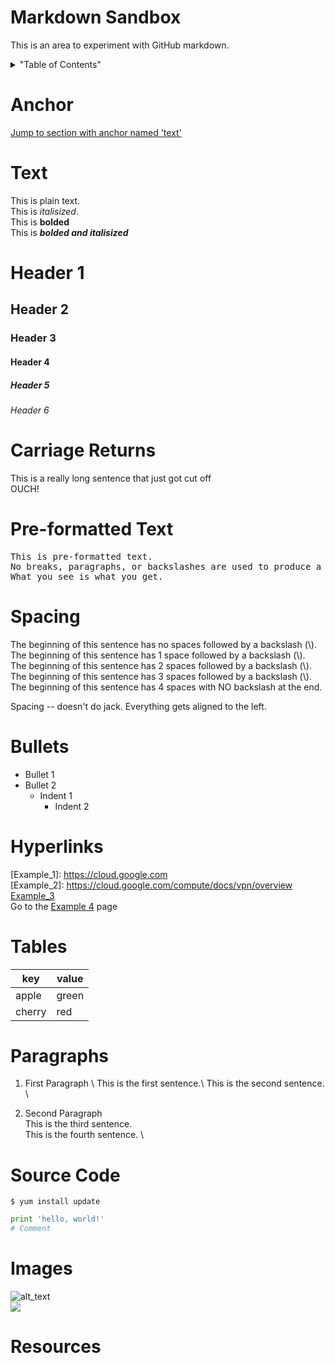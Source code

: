 # Markdown Sandbox
This is an area to experiment with GitHub markdown.
 
 
<details>
<summary>"Table of Contents"</summary>
Anchors<br>
Text<br>
Headers<br>
Carriage Returns<br>
Pre-formatted Text<br>
Spacing<br>
Bullets<br>
Tables<br>
Paragraphs<br>
Source Code<br>
Images<br>
Resources<br> 
</details>


# Anchor
[Jump to section with anchor named 'text'](#text)<br>


# <a name="text"></a>Text
This is plain text.\
This is *italisized*.\
This is **bolded**\
This is ***bolded and italisized***

#      Header 1
##     Header 2
###    Header 3
####   Header 4
#####  Header 5
###### Header 6

# <a name="carriage_returns"></a>Carriage Returns
This is a really long sentence that just got cut off\
OUCH!

# <a name="pre-formatted_text"></a>Pre-formatted Text
<pre>
This is pre-formatted text.
No breaks, paragraphs, or backslashes are used to produce a carriage return.
What you see is what you get.
</pre>

# <a name="spacing"></a>Spacing
The beginning of this sentence has no spaces followed by a backslash \(\\\).\
 The beginning of this sentence has 1 space followed by a backslash \(\\\).\
  The beginning of this sentence has 2 spaces followed by a backslash \(\\\).\
   The beginning of this sentence has 3 spaces followed by a backslash \(\\\).\
    The beginning of this sentence has 4 spaces with NO backslash at the end.

Spacing -- doesn't do jack. Everything gets aligned to the left.

# <a name="bullets"></a>Bullets
* Bullet 1
* Bullet 2
  * Indent 1
    * Indent 2

# <a name="hyperlinks"></a>Hyperlinks 
[Example_1]: https://cloud.google.com \
[Example_2]: https://cloud.google.com/compute/docs/vpn/overview \
[Example_3](https://cloud.google.com/sdk/gcloud/reference/compute/routers/update-bgp-peer) \
Go to the [Example 4](https://console.cloud.google.com/networking/firewalls) page 


# <a name="tables"></a>Tables

| key | value |
------|--------
| apple | green |
| cherry | red |


# <a name="paragraphs"></a>Paragraphs
1. First Paragraph \ 
   This is the first sentence.\ 
   This is the second sentence. \

1. Second Paragraph \
   This is the third sentence. \
   This is the fourth sentence. \


# <a name="source_code"></a>Source Code

```
$ yum install update
```

```python
print 'hello, world!'
# Comment
```


# <a name="images"></a>Images
![alt_text](https://storage.googleapis.com/gcp-community/tutorials/using-cloud-vpn-with-cisco-asr/GCP-Cisco-ASR-Topology-Redundant.jpg)\
![](https://storage.googleapis.com/gcp-community/tutorials/using-cloud-vpn-with-cisco-asr/GCP-Cisco-ASR-Topology-Redundant.jpg)

# <a name="resources"></a>Resources
